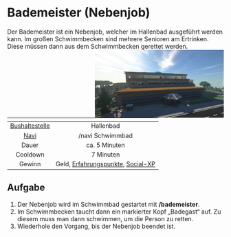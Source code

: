 # Bademeister (Nebenjob)
Der Bademeister ist ein Nebenjob, welcher im Hallenbad ausgeführt werden kann. Im großen Schwimmbecken sind mehrere Senioren am Ertrinken. Diese müssen dann aus dem Schwimmbecken gerettet werden. <img align="right" width="300" eight="150" src="../../../assets/image/orte/Schwimmbad.png">

| <!-- --> | <!-- --> |
| :-: | :-: |
| [Bushaltestelle](../../pages/öpnv/bus.md) | Hallenbad |
| [Navi](../../pages/allgemein/navigation.md) | /navi Schwimmbad |
| Dauer | ca. 5 Minuten |
| Cooldown | 7 Minuten |
| Gewinn | Geld, [Erfahrungspunkte](../../pages/allgemein/level.md), [Social-XP](../../pages/skills/social.md) |

## Aufgabe
1. Der Nebenjob wird im Schwimmbad gestartet mit **/bademeister**.
2. Im Schwimmbecken taucht dann ein markierter Kopf „Badegast“ auf. Zu diesem muss man dann schwimmen, um die Person zu retten.
3. Wiederhole den Vorgang, bis der Nebenjob beendet ist.
